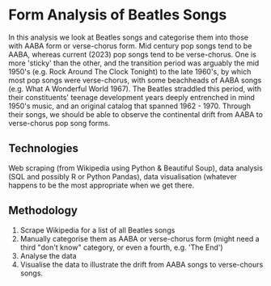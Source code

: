 # Form Analysis of Beatles Songs
In this analysis we look at Beatles songs and categorise them into those with AABA form or verse-chorus form. Mid century pop songs tend to be AABA, whereas current (2023) pop songs tend to be verse-chorus. One is more 'sticky' than the other, and the transition period was arguably the mid 1950's (e.g. Rock Around The Clock Tonight) to the late 1960's, by which most pop songs were verse-chorus, with some beachheads of AABA songs (e.g. What A Wonderful World 1967). The Beatles straddled this period, with their constituents' teenage development years deeply entrenched in mind 1950's music, and an original catalog that spanned 1962 - 1970. Through their songs, we should be able to observe the continental drift from AABA to verse-chorus pop song forms.

## Technologies
Web scraping (from Wikipedia using Python & Beautiful Soup), data analysis (SQL and possibly R or Python Pandas), data visualisation (whatever happens to be the most appropriate when we get there.

## Methodology
1. Scrape Wikipedia for a list of all Beatles songs
2. Manually categorise them as AABA or verse-chorus form (might need a third "don't know" category, or even a fourth, e.g. 'The End')
3. Analyse the data
4. Visualise the data to illustrate the drift from AABA songs to verse-chours songs. 
